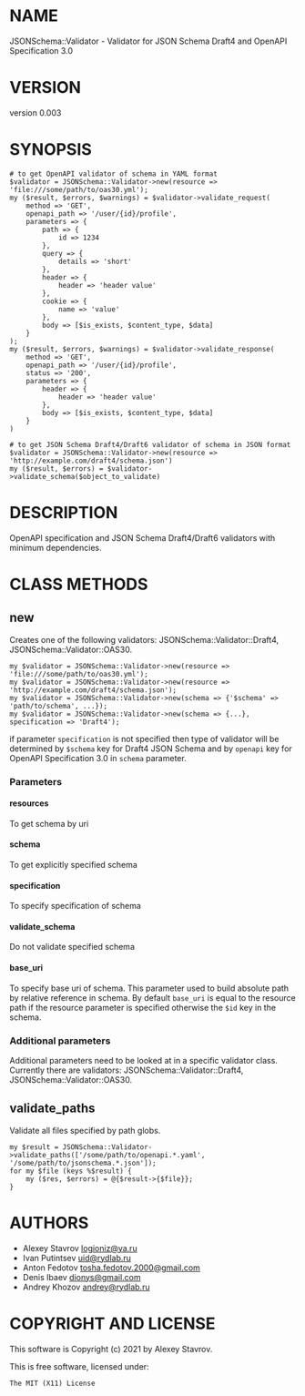 # NAME

JSONSchema::Validator - Validator for JSON Schema Draft4 and OpenAPI Specification 3.0

# VERSION

version 0.003

# SYNOPSIS

    # to get OpenAPI validator of schema in YAML format
    $validator = JSONSchema::Validator->new(resource => 'file:///some/path/to/oas30.yml');
    my ($result, $errors, $warnings) = $validator->validate_request(
        method => 'GET',
        openapi_path => '/user/{id}/profile',
        parameters => {
            path => {
                id => 1234
            },
            query => {
                details => 'short'
            },
            header => {
                header => 'header value'
            },
            cookie => {
                name => 'value'
            },
            body => [$is_exists, $content_type, $data]
        }
    );
    my ($result, $errors, $warnings) = $validator->validate_response(
        method => 'GET',
        openapi_path => '/user/{id}/profile',
        status => '200',
        parameters => {
            header => {
                header => 'header value'
            },
            body => [$is_exists, $content_type, $data]
        }
    )

    # to get JSON Schema Draft4/Draft6 validator of schema in JSON format
    $validator = JSONSchema::Validator->new(resource => 'http://example.com/draft4/schema.json')
    my ($result, $errors) = $validator->validate_schema($object_to_validate)

# DESCRIPTION

OpenAPI specification and JSON Schema Draft4/Draft6 validators with minimum dependencies.

# CLASS METHODS

## new

Creates one of the following validators: JSONSchema::Validator::Draft4, JSONSchema::Validator::OAS30.

    my $validator = JSONSchema::Validator->new(resource => 'file:///some/path/to/oas30.yml');
    my $validator = JSONSchema::Validator->new(resource => 'http://example.com/draft4/schema.json');
    my $validator = JSONSchema::Validator->new(schema => {'$schema' => 'path/to/schema', ...});
    my $validator = JSONSchema::Validator->new(schema => {...}, specification => 'Draft4');

if parameter `specification` is not specified then type of validator will be determined by `$schema` key
for Draft4 JSON Schema and by `openapi` key for OpenAPI Specification 3.0 in `schema` parameter.

### Parameters

#### resources

To get schema by uri

#### schema

To get explicitly specified schema

#### specification

To specify specification of schema

#### validate\_schema

Do not validate specified schema

#### base\_uri

To specify base uri of schema.
This parameter used to build absolute path by relative reference in schema.
By default `base_uri` is equal to the resource path if the resource parameter is specified otherwise the `$id` key in the schema.

### Additional parameters

Additional parameters need to be looked at in a specific validator class.
Currently there are validators: JSONSchema::Validator::Draft4, JSONSchema::Validator::OAS30.

## validate\_paths

Validate all files specified by path globs.

    my $result = JSONSchema::Validator->validate_paths(['/some/path/to/openapi.*.yaml', '/some/path/to/jsonschema.*.json']);
    for my $file (keys %$result) {
        my ($res, $errors) = @{$result->{$file}};
    }

# AUTHORS

- Alexey Stavrov <logioniz@ya.ru>
- Ivan Putintsev <uid@rydlab.ru>
- Anton Fedotov <tosha.fedotov.2000@gmail.com>
- Denis Ibaev <dionys@gmail.com>
- Andrey Khozov <andrey@rydlab.ru>

# COPYRIGHT AND LICENSE

This software is Copyright (c) 2021 by Alexey Stavrov.

This is free software, licensed under:

    The MIT (X11) License
